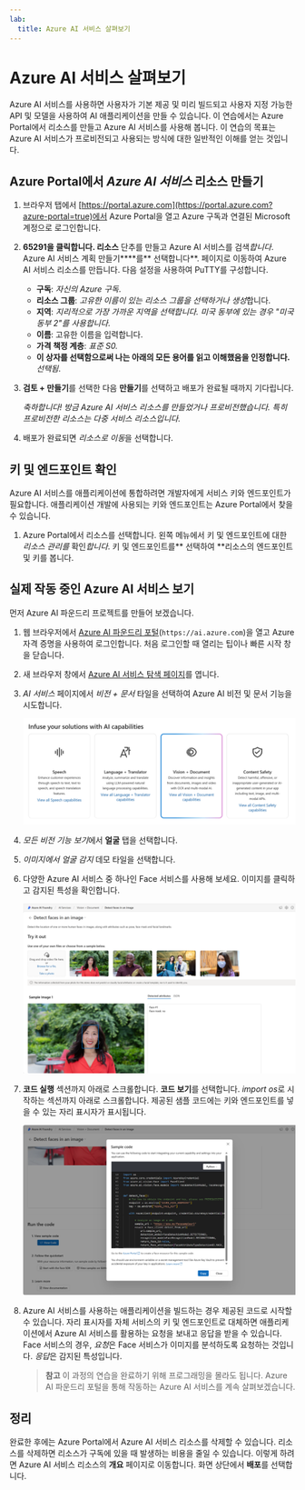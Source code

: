 ```yaml
---
lab:
  title: Azure AI 서비스 살펴보기
---
```


# Azure AI 서비스 살펴보기

Azure AI 서비스를 사용하면 사용자가 기본 제공 및 미리 빌드되고 사용자 지정 가능한 API 및 모델을 사용하여 AI 애플리케이션을 만들 수 있습니다. 이 연습에서는 Azure Portal에서 리소스를 만들고 Azure AI 서비스를 사용해 봅니다. 이 연습의 목표는 Azure AI 서비스가 프로비전되고 사용되는 방식에 대한 일반적인 이해를 얻는 것입니다.

## Azure Portal에서 *Azure AI 서비스* 리소스 만들기

1. 브라우저 탭에서 [https://portal.azure.com](https://portal.azure.com?azure-portal=true)에서 Azure Portal을 열고 Azure 구독과 연결된 Microsoft 계정으로 로그인합니다.

1. **65291을 클릭합니다. 리소스** 단추를 만들고 Azure AI 서비스를 검색*합니다*. Azure AI 서비스 계획 만들기****를** 선택합니다**. 페이지로 이동하여 Azure AI 서비스 리소스를 만듭니다. 다음 설정을 사용하여 PuTTY를 구성합니다.
    - **구독**: *자신의 Azure 구독*.
    - **리소스 그룹**: *고유한 이름이 있는 리소스 그룹을 선택하거나 생성*합니다.
    - **지역**: *지리적으로 가장 가까운 지역을 선택합니다. 미국 동부에 있는 경우 "미국 동부 2"를 사용합니다*.
    - **이름**: 고유한 이름을 입력합니다.
    - **가격 책정 계층**: *표준 S0.*
    - **이 상자를 선택함으로써 나는 아래의 모든 용어를 읽고 이해했음을 인정합니다.** *선택됨*.

1. **검토 + 만들기**를 선택한 다음 **만들기**를 선택하고 배포가 완료될 때까지 기다립니다.

    *축하합니다! 방금 Azure AI 서비스 리소스를 만들었거나 프로비전했습니다. 특히 프로비전한 리소스는 다중 서비스 리소스입니다.*

1. 배포가 완료되면 *리소스로 이동*을 선택합니다. 

## 키 및 엔드포인트 확인

Azure AI 서비스를 애플리케이션에 통합하려면 개발자에게 서비스 키와 엔드포인트가 필요합니다. 애플리케이션 개발에 사용되는 키와 엔드포인트는 Azure Portal에서 찾을 수 있습니다. 

1. Azure Portal에서 리소스를 선택합니다. 왼쪽 메뉴에서 키 및 엔드포인트에 대한 *리소스 관리를* 확인*합니다*. 키 및 엔드포인트를** 선택하여 **리소스의 엔드포인트 및 키를 봅니다. 

## 실제 작동 중인 Azure AI 서비스 보기

먼저 Azure AI 파운드리 프로젝트를 만들어 보겠습니다.

1. 웹 브라우저에서 [Azure AI 파운드리 포털](https://ai.azure.com)(`https://ai.azure.com`)을 열고 Azure 자격 증명을 사용하여 로그인합니다. 처음 로그인할 때 열리는 팁이나 빠른 시작 창을 닫습니다.
 
1. 새 브라우저 창에서 [Azure AI 서비스 탐색 페이지](https://ai.azure.com/explore/aiservices)를 엽니다.

1. *AI 서비스* 페이지에서 *비전 + 문서* 타일을 선택하여 Azure AI 비전 및 문서 기능을 시도합니다.

    ![AI 서비스 페이지에서 선택한 비전 및 문서 타일의 스크린샷.](./media/vision-document-tile.png)

1. *모든 비전 기능 보기*에서 **얼굴** 탭을 선택합니다. 

1. *이미지에서 얼굴 감지* 데모 타일을 선택합니다. 

1. 다양한 Azure AI 서비스 중 하나인 Face 서비스를 사용해 보세요. 이미지를 클릭하고 감지된 특성을 확인합니다. 

    ![Azure AI 파운드리 포털의 얼굴 감지 데모 스크린샷.](./media/detect-faces-demo.png)

1. **코드 실행** 섹션까지 아래로 스크롤합니다. **코드 보기**를 선택합니다. *import os*로 시작하는 섹션까지 아래로 스크롤합니다. 제공된 샘플 코드에는 키와 엔드포인트를 넣을 수 있는 자리 표시자가 표시됩니다.

    ![키 및 엔드포인트의 코드 자리 표시자를 볼 수 있는 코드 보기 화면의 스크린샷.](./media/view-code-example.png) 

1. Azure AI 서비스를 사용하는 애플리케이션을 빌드하는 경우 제공된 코드로 시작할 수 있습니다. 자리 표시자를 자체 서비스의 키 및 엔드포인트로 대체하면 애플리케이션에서 Azure AI 서비스를 활용하는 요청을 보내고 응답을 받을 수 있습니다. Face 서비스의 경우, *요청*은 Face 서비스가 이미지를 분석하도록 요청하는 것입니다. *응답*은 감지된 특성입니다. 

    >**참고** 이 과정의 연습을 완료하기 위해 프로그래밍을 몰라도 됩니다. Azure AI 파운드리 포털을 통해 작동하는 Azure AI 서비스를 계속 살펴보겠습니다.  
 
## 정리 

완료한 후에는 Azure Portal에서 Azure AI 서비스 리소스를 삭제할 수 있습니다. 리소스를 삭제하면 리소스가 구독에 있을 때 발생하는 비용을 줄일 수 있습니다. 이렇게 하려면 Azure AI 서비스 리소스의 **개요** 페이지로 이동합니다. 화면 상단에서 **배포**를 선택합니다.

